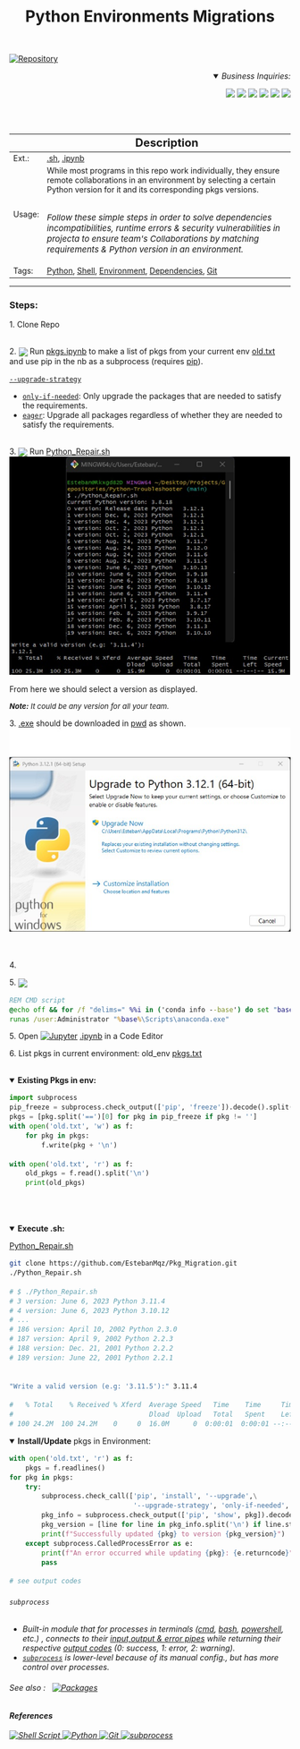 <h1><div align="center"><b> Python Environments Migrations </b></font></div></h1><br>

<div align="left">

[![Repository](https://img.shields.io/badge/Repo-Visualization-0089D6?style=square&logo=microsoft-azure&logoColor=white)](https://mango-dune-07a8b7110.1.azurestaticapps.net/?repo=EstebanMqz%2Fpkgs.ipynb)
</div>

<div align="right">
<Details open>
<Summary> <i>Business Inquiries:</i> </Summary>

[<img width="40px" src="https://img.icons8.com/ios/50/0e55b3/resume-website.png">](https://estebanmqz.github.io/EstebanMqz/html/Resume.html)
[<img width="40px" src="https://img.icons8.com/?size=512&id=MR3dZdlA53te&format=png">](https://www.linkedin.com/in/esteban-m-653817205/)
[<img width="35px" src="https://img.icons8.com/color/452/whatsapp--v1.png">](https://tinyurl.com/2y86e2wa)
[<img width="40px" src="https://img.icons8.com/color/452/gmail-new.png">](mailto:emarquez1895@gmail.com)
[<img width="40px" src="https://cdn3d.iconscout.com/3d/free/thumb/free-github-6343501-5220956.png?f=webp">](https://github.com/EstebanMqz?tab=repositories)
[<img width="40px" src="https://img.icons8.com/color/452/gitlab.png">](https://gitlab.com/EstebanMqz)

</Details></div>
<br><br>

|                                 | <div align="center" style="font-size:20px;">Description</div>                                   |
| ------------------------------------------ | ----------------------------------------                       |
| Ext.:  | [.sh](https://github.com/EstebanMqz/Python-Troubleshooter/blob/main/Python_Repair.sh), [.ipynb](https://github.com/EstebanMqz/Python-Troubleshooter/blob/main/pkgs.ipynb) |
| Usage: | While most programs in this repo work individually, they ensure remote  collaborations in an environment by selecting a certain Python version for it and its corresponding pkgs versions. <br><br> <i> <p style="font-size:15px;">Follow these simple steps in order to solve dependencies incompatibilities, runtime errors & security vulnerabilities in projecta to ensure team's Collaborations by matching requirements & Python version in an environment.</p>|
| Tags: | [Python](https://www.python.org/), [Shell](https://en.wikipedia.org/wiki/Shell_script), [Environment](https://en.wikipedia.org/wiki/Environment_variable), [Dependencies](https://pypi.org), [Git](https://git-scm.com/) 

---
### Steps:
1\. Clone Repo<br><br>

2\. <img align="center" width="35px" src="https://upload.wikimedia.org/wikipedia/commons/thumb/3/38/Jupyter_logo.svg/1767px-Jupyter_logo.svg.png">
Run [pkgs.ipynb](https://github.com/EstebanMqz/Python-Troubleshooter/blob/main/pkgs.ipynb) to make a list of pkgs from your current env [old.txt](https://github.com/EstebanMqz/Python-Troubleshooter/blob/main/old.txt) and use pip in the nb as a subprocess (requires [pip](https://pip.pypa.io/en/stable/installation/)).<br>

[`--upgrade-strategy`](https://pip.pypa.io/en/stable/cli/pip_install/#cmdoption-upgrade-strategy)
- [`only-if-needed`](https://pip.pypa.io/en/stable/cli/pip_install/#cmdoption-upgrade-strategy): Only upgrade the packages that are needed to satisfy the requirements.
- [`eager`](https://pip.pypa.io/en/stable/cli/pip_install/#cmdoption-upgrade-strategy): Upgrade all packages regardless of whether they are needed to satisfy the requirements.
<br><br>

3\. <img align="center" width="35px" src="https://upload.wikimedia.org/wikipedia/commons/thumb/4/4b/Bash_Logo_Colored.svg/2048px-Bash_Logo_Colored.svg.png">
Run [Python_Repair.sh](https://github.com/EstebanMqz/Python-Troubleshooter/blob/main/Python_Repair.sh)<br>
<img src = "Python_Repair.jpg" alt = Unix> <br>

From here we should select a version as displayed.
<p style="font-size:13px;"><i><b>Note:</b> It could be any version for all your team.</i>

3\. [.exe](https://github.com/EstebanMqz/Python-Troubleshooter/blob/main/python-3.12.0-amd64.exe) should be downloaded in [pwd](https://en.wikipedia.org/wiki/Pwd) as shown.<br>
<img src="exe.jpg" alt="Bash">

<br><br>
4\. 


5\. <img align="center" width="35px" src="https://upload.wikimedia.org/wikipedia/commons/thumb/4/4b/Bash_Logo_Colored.svg/2048px-Bash_Logo_Colored.svg.png">

```bat
REM CMD script
@echo off && for /f "delims=" %%i in ('conda info --base') do set "base=%%i" 
runas /user:Administrator "%base%\Scripts\anaconda.exe"
```

5\. Open [![Jupyter](https://img.shields.io/badge/nbviewer-1.0.0-000000?style=square&logo=jupyter&logoColor=orange)](https://nbviewer.org/github/EstebanMqz/Pkg_Migration/blob/main/pkgs.ipynb) [.ipynb](https://github.com/EstebanMqz/Python_Troubleshooter/blob/main/pkgs.ipynb)</i> in a Code Editor 


6\. List pkgs in current environment: old_env [pkgs.txt](https://github.com/EstebanMqz/Python-Troubleshooter/blob/main/old.txt)





<br>
<Details open>
<Summary> <b>Existing Pkgs in env:</b> </Summary>

```python
import subprocess
pip_freeze = subprocess.check_output(['pip', 'freeze']).decode().split('\n')
pkgs = [pkg.split('==')[0] for pkg in pip_freeze if pkg != '']
with open('old.txt', 'w') as f:
    for pkg in pkgs:
        f.write(pkg + '\n')

with open('old.txt', 'r') as f:
    old_pkgs = f.read().split('\n')
    print(old_pkgs)
```

</Details>
<br><br><br>
<Details open>
<Summary> <b>Execute .sh:</b> </Summary>

[Python_Repair.sh](https://github.com/EstebanMqz/Python_Repair/blob/main/Python_Repair.sh)

```bash
git clone https://github.com/EstebanMqz/Pkg_Migration.git
./Python_Repair.sh

# $ ./Python_Repair.sh
# 3 version: June 6, 2023 Python 3.11.4
# 4 version: June 6, 2023 Python 3.10.12
# ...
# 186 version: April 10, 2002 Python 2.3.0
# 187 version: April 9, 2002 Python 2.2.3
# 188 version: Dec. 21, 2001 Python 2.2.2
# 189 version: June 22, 2001 Python 2.2.1


"Write a valid version (e.g: '3.11.5'):" 3.11.4

#   % Total    % Received % Xferd  Average Speed   Time    Time     Time  Current
#                                  Dload  Upload   Total   Spent    Left  Speed
# 100 24.2M  100 24.2M    0     0  16.0M      0  0:00:01  0:00:01 --:--:-- 16.0M

```
</Details>


<Details open>
<Summary> <b>Install/Update</b> pkgs in Environment: </Summary>

```python
with open('old.txt', 'r') as f:
    pkgs = f.readlines()
for pkg in pkgs:
    try: 
        subprocess.check_call(['pip', 'install', '--upgrade',\
                               '--upgrade-strategy', 'only-if-needed', pkg]) #if requirements.txt: 'to-satisfy-only'
        pkg_info = subprocess.check_output(['pip', 'show', pkg]).decode('utf-8')
        pkg_version = [line for line in pkg_info.split('\n') if line.startswith('Version: ')][0].split(': ')[1]
        print(f"Successfully updated {pkg} to version {pkg_version}") 
    except subprocess.CalledProcessError as e:
        print(f"An error occurred while updating {pkg}: {e.returncode}")
        pass

# see output codes
```

###### <i>`subprocess`

- Built-in module that for processes in terminals <i>([cmd](https://learn.microsoft.com/en-us/windows-server/administration/windows-commands/cmd), [bash](https://github.com/EstebanMqz/Git-Basic-Commands), [powershell](https://learn.microsoft.com/en-us/powershell/), etc.) </i> , connects to their [input,output & error pipes](https://docs.python.org/3/library/subprocess.html#subprocess.Popen) while returning their respective [output codes](https://docs.python.org/3/library/subprocess.html#subprocess.CompletedProcess) <i>(0: success, 1: error, 2: warning).</i>
- [`subprocess`](https://docs.python.org/3/library/subprocess.html) is <i>lower-level</i> because of its manual config., but has more control over processes. <br>

###### See also : &nbsp; [![Packages](https://img.shields.io/badge/Virtual-Environment-black?style=flat&logo=github&logoColor=black)](https://gist.github.com/EstebanMqz/d42cef9a50e7110c4ede62cc8c251edb)
</Details>

<h4>References</h4>
<p>
  <a href="https://github.com/EstebanMqz/Pkg_Migration/blob/main/Python_Repair.sh">
    <img src="https://img.shields.io/badge/Shell%20Script-1.0.1-green?style=flat&logo=gnu-bash&logoColor=white" alt="Shell Script">
  </a>
  <a href="https://www.python.org/">
    <img src="https://img.shields.io/badge/Python-3.11.4-blue?style=flat&logo=python&logoColor=white" alt="Python">
  </a>
  <a href="https://git-scm.com/">
    <img src="https://img.shields.io/badge/Git-2.41.0-red?style=flat&logo=git&logoColor=white" alt="Git">
  </a>
  <a href="https://docs.python.org/3/library/subprocess.html">
    <img src="https://img.shields.io/badge/subprocess-builtin_module-black?style=flat" alt="subprocess">
  </a>
</p>